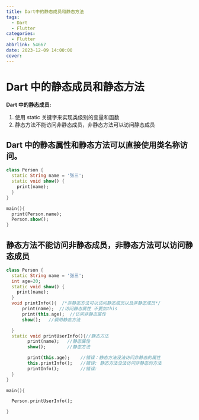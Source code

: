 ```yaml
---
title: Dart中的静态成员和静态方法
tags:
  - Dart
  - Flutter
categories:
  - Flutter
abbrlink: 54667
date: 2023-12-09 14:00:00
cover:
---
```


# Dart 中的静态成员和静态方法

**Dart 中的静态成员:**

1. 使用 static 关键字来实现类级别的变量和函数
1. 静态方法不能访问非静态成员，非静态方法可以访问静态成员

## Dart 中的静态属性和静态方法可以直接使用类名称访问。

```dart
class Person {
  static String name = '张三';
  static void show() {
    print(name);
  }
}

main(){
  print(Person.name);
  Person.show();
}
```

## 静态方法不能访问非静态成员，非静态方法可以访问静态成员

```dart
class Person {
  static String name = '张三';
  int age=20;
  static void show() {
    print(name);
  }
  void printInfo(){  /*非静态方法可以访问静态成员以及非静态成员*/
      print(name);  //访问静态属性 不要加this
      print(this.age);  //访问非静态属性
      show();   //调用静态方法

  }
  static void printUserInfo(){//静态方法
        print(name);   //静态属性
        show();        //静态方法

        print(this.age);    //错误：静态方法没法访问非静态的属性
        this.printInfo();   //错误: 静态方法没法访问非静态的方法
        printInfo();        //错误:
  }
}

main(){

  Person.printUserInfo();

}
```
